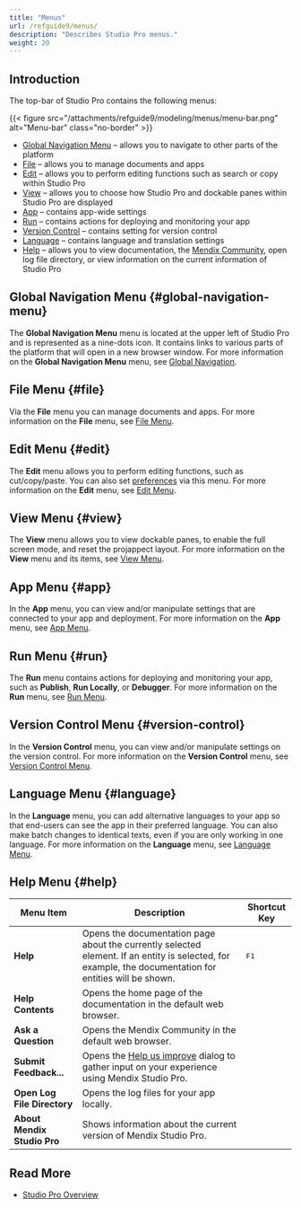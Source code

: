 ```yaml
---
title: "Menus"
url: /refguide9/menus/
description: "Describes Studio Pro menus."
weight: 20
---
```


## Introduction

The top-bar of Studio Pro contains the following menus:

{{< figure src="/attachments/refguide9/modeling/menus/menu-bar.png" alt="Menu-bar" class="no-border" >}}

* [Global Navigation Menu](#global-navigation-menu) – allows you to navigate to other parts of the platform
* [File](#file) – allows you to manage documents and apps
* [Edit](#edit) – allows you to perform editing functions such as search or copy within Studio Pro
* [View](#view) – allows you to choose how Studio Pro and dockable panes within Studio Pro are displayed
* [App](#app) – contains app-wide settings
* [Run](#run) – contains actions for deploying and monitoring your app 
* [Version Control](#version-control) – contains setting for version control
* [Language](#language) – contains language and translation settings
* [Help](#help) – allows you to view documentation, the [Mendix Community](https://community.mendix.com/p/questions), open log file directory, or view information on the current information of Studio Pro

## Global Navigation Menu {#global-navigation-menu}

The **Global Navigation Menu** menu is located at the upper left of Studio Pro and is represented as a nine-dots icon. It contains links to various parts of the platform that will open in a new browser window. For more information on the **Global Navigation Menu** menu, see [Global Navigation](/global-navigation/).

## File Menu {#file}

Via the **File** menu you can manage documents and apps. For more information on the **File** menu, see [File Menu](/refguide9/file-menu/).

## Edit Menu {#edit}

The **Edit** menu allows you to perform editing functions, such as cut/copy/paste. You can also set [preferences](/refguide9/preferences-dialog/) via this menu. For more information on the **Edit** menu, see [Edit Menu](/refguide9/edit-menu/).

## View Menu {#view}

The **View** menu allows you to view dockable panes, to enable the full screen mode, and reset the projappect layout. For more information on the **View** menu and its items, see [View Menu](/refguide9/view-menu/).

## App Menu {#app}

In the **App** menu, you can view and/or manipulate settings that are connected to your app and deployment. For more information on the **App** menu, see [App Menu](/refguide9/app-menu/).

## Run Menu {#run}

The **Run** menu contains actions for deploying and monitoring your app, such as **Publish**, **Run Locally**, or **Debugger**. For more information on the **Run** menu, see [Run Menu](/refguide9/run-menu/). 

## Version Control Menu {#version-control}

In the **Version Control** menu, you can view and/or manipulate settings on the version control. For more information on the **Version Control** menu, see [Version Control Menu](/refguide9/version-control-menu/).

## Language Menu {#language}

In the **Language** menu, you can add alternative languages to your app so that end-users can see the app in their preferred language. You can also make batch changes to identical texts, even if you are only working in one language. For more information on the **Language** menu, see [Language Menu](/refguide9/translatable-texts/).

## Help Menu {#help}

| Menu Item                   | Description                                                                                                                                             | Shortcut Key  |
|-----------------------------|---------------------------------------------------------------------------------------------------------------------------------------------------------|---------------|
| **Help**                    | Opens the documentation page about the currently selected element. If an entity is selected, for example, the documentation for entities will be shown. | <kbd>F1</kbd> |
| **Help Contents**           | Opens the home page of the documentation in the default web browser.                                                                                    |               |
| **Ask a Question**          | Opens the Mendix Community in the default web browser.                                                                                                  |               |
| **Submit Feedback...**      | Opens the [Help us improve](/refguide9/feedback-survey/) dialog to gather input on your experience using Mendix Studio Pro.                             |               |
| **Open Log File Directory** | Opens the log files for your app locally.                                                                                                               |               |
| **About Mendix Studio Pro** | Shows information about the current version of Mendix Studio Pro.                                                                                       |               |

## Read More

* [Studio Pro Overview](/refguide9/studio-pro-overview/)
